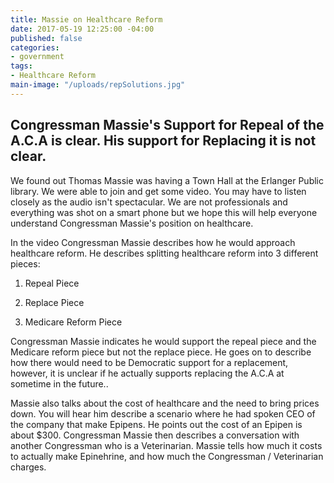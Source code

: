 ```yaml
---
title: Massie on Healthcare Reform
date: 2017-05-19 12:25:00 -04:00
published: false
categories:
- government
tags:
- Healthcare Reform
main-image: "/uploads/repSolutions.jpg"
---
```


## Congressman Massie's Support for Repeal of the A.C.A is clear. His support for Replacing it is not clear.

We found out Thomas Massie was having a Town Hall at the Erlanger Public library. We were able to join and get some video. You may have to listen closely as the audio isn't spectacular. We are not professionals and everything was shot on a smart phone but we hope this will help everyone understand Congressman Massie's position on healthcare.

In the video Congressman Massie describes how he would approach healthcare reform. He describes splitting healthcare reform into 3 different pieces:

1. Repeal Piece

2. Replace Piece

3. Medicare Reform Piece

Congressman Massie indicates he would support the repeal piece and the Medicare reform piece but not the replace piece. He goes on to describe how there would need to be Democratic support for a replacement, however, it is unclear if he actually supports replacing the A.C.A at sometime in the future..

Massie also talks about the cost of healthcare and the need to bring prices down. You will hear him describe a scenario where he had spoken CEO of the company that make Epipens. He points out the cost of an Epipen is about $300. Congressman Massie then describes a conversation with another Congressman who is a Veterinarian. Massie tells how much it costs to actually make Epinehrine, and how much the Congressman / Veterinarian charges.